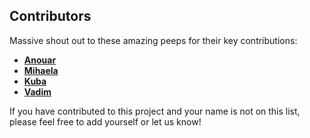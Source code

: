 ## Contributors

Massive shout out to these amazing peeps for their key contributions:
- [**Anouar**](https://github.com/Kriz182)
- [**Mihaela**](https://github.com/msavastre) 
- [**Kuba**](https://github.com/jskra)
- [**Vadim**](https://github.com/Vadoid)

If you have contributed to this project and your name is not on this list, please feel free to add yourself or let us know!
